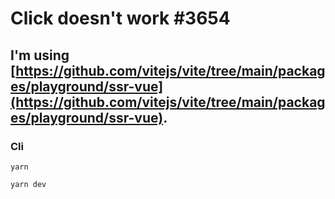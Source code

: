 # Click doesn't work #3654

## I'm using [https://github.com/vitejs/vite/tree/main/packages/playground/ssr-vue](https://github.com/vitejs/vite/tree/main/packages/playground/ssr-vue).

### Cli
`yarn`

`yarn dev`
